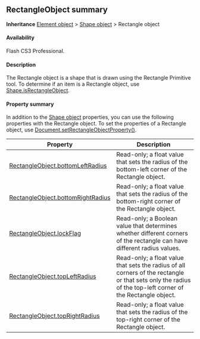 ## RectangleObject summary

**Inheritance** [Element object](../Element_object/Element_summary.md) > [Shape object](../Shape_object/Shape_summary.md) > Rectangle object

#### Availability

Flash CS3 Professional.

#### Description

The Rectangle object is a shape that is drawn using the Rectangle Primitive tool. To determine if an item is a Rectangle object, use [Shape.isRectangleObject](../Shape_object/Shape10.md).

#### Property summary

In addition to the [Shape object](../Shape_object/Shape_summary.md) properties, you can use the following properties with the Rectangle object. To set the properties of a Rectangle object, use [Document.setRectangleObjectProperty()](../Document_object/Document9643.md).

| **Property** | **Description** |
| --- | --- |
| [RectangleObject.bottomLeftRadius](../RectangleObject_object/RectangleObject.md) | Read-only; a float value that sets the radius of the bottom-left corner of the Rectangle object. |
| [RectangleObject.bottomRightRadius](../RectangleObject_object/RectangleObject1.md) | Read-only; a float value that sets the radius of the bottom-right corner of the Rectangle object. |
| [RectangleObject.lockFlag](../RectangleObject_object/RectangleObject2.md) | Read-only; a Boolean value that determines whether different corners of the rectangle can have different radius values. |
| [RectangleObject.topLeftRadius](../RectangleObject_object/RectangleObject3.md) | Read-only; a float value that sets the radius of all corners of the rectangle or that sets only the radius of the top-left corner of the Rectangle object. |
| [RectangleObject.topRightRadius](../RectangleObject_object/RectangleObject4.md) | Read-only; a float value that sets the radius of the top-right corner of the Rectangle object. |
